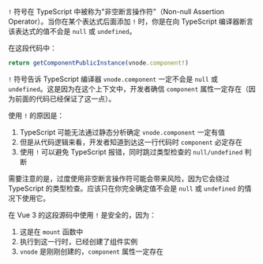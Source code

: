 `!` 符号在 TypeScript 中被称为"非空断言操作符"（Non-null Assertion Operator）。当你在某个表达式后面添加 `!` 时，你是在向 TypeScript 编译器断言该表达式的值不会是 `null` 或 `undefined`。

在这段代码中：
```typescript
return getComponentPublicInstance(vnode.component!)
```

`!` 符号告诉 TypeScript 编译器 `vnode.component` 一定不会是 `null` 或 `undefined`。这是因为在这个上下文中，开发者确信 `component` 属性一定存在（因为前面的代码已经保证了这一点）。

使用 `!` 的原因是：
1. TypeScript 可能无法通过静态分析确定 `vnode.component` 一定有值
2. 但是从代码逻辑来看，开发者知道到达这一行代码时 `component` 必定存在
3. 使用 `!` 可以避免 TypeScript 报错，同时跳过类型检查的 `null/undefined` 判断

需要注意的是，过度使用非空断言操作符可能会带来风险，因为它会绕过 TypeScript 的类型检查。应该只在你完全确定值不会是 `null` 或 `undefined` 的情况下使用它。

在 Vue 3 的这段源码中使用 `!` 是安全的，因为：
1. 这是在 `mount` 函数中
2. 执行到这一行时，已经创建了组件实例
3. `vnode` 是刚刚创建的，`component` 属性一定存在